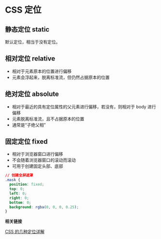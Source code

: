 # CSS 定位

## 静态定位 static

默认定位，相当于没有定位。

## 相对定位 relative

- 相对于元素原本的位置进行偏移
- 元素会浮起来，脱离标准流，但仍然占据原本的位置

## 绝对定位 absolute

- 相对于最近的具有定位属性的父元素进行偏移，若没有，则相对于 body 进行偏移
- 元素脱离标准流，且不占据原本的位置
- 通常是“子绝父相”

## 固定定位 fixed

- 相对于浏览器窗口进行偏移
- 不会随着浏览器窗口的滚动而滚动
- 可用于创建固定头部、底部

```css
// 创建全屏遮罩
.mask {
  position: fixed;
  top: 0;
  left: 0;
  right: 0;
  bottom: 0;
  background: rgba(0, 0, 0, 0.25);
}
```

**相关链接**

[CSS 的几种定位详解](https://blog.csdn.net/weixin_38055381/article/details/81558288)
